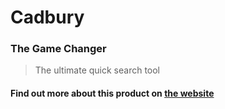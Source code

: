 # Cadbury
### The Game Changer

> The ultimate quick search tool

#### Find out more about this product on <a href="https://unruffled-pare-ee4f0a.netlify.app/">the website</a>
